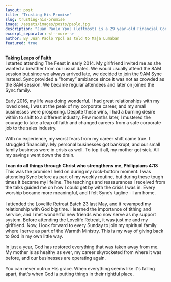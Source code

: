 ```yaml
---
layout: post
title: 'Trusting His Promise'
slug: trusting-his-promise
image: /assets/images/posts/paolo.jpg
description: "Juan Paolo Ypol (leftmost) is a 29 year-old Financial Consultant. He also serves in the warmth ministry and attends SYNC every Sunday."
excerpt_separator: <!--more-->
author: By Juan Paolo Ypol as told to Maja Lumaban
featured: true
---
```

<b>Taking Leaps of Faith</b><br>
I started attending The Feast in early 2014. My girlfriend invited me as she wanted a breather from our usual dates. We would usually attend the 8AM session but since we always arrived late, we decided to join the 9AM Sync instead. Sync provided a “homey” ambiance since it was not as crowded as the 8AM session. We became regular attendees and later on joined the Sync family.<!--more-->
<br><br>
Early 2016, my life was doing wonderful. I had great relationships with my loved ones, I was at the peak of my corporate career, and my small businesses were prospering. Despite these wins, I had a burning desire within to shift to a different industry. Few months later, I mustered the courage to take a leap of faith and changed careers from a safe corporate job to the sales industry.
<br><br>
With no experience, my worst fears from my career shift came true. I struggled financially. My personal businesses got bankrupt, and our small family business were in crisis as well. To top it all, my mother got sick. All my savings went down the drain.
<br><br>
<b>I can do all things through Christ who strengthens me, Philippians 4:13</b><br>
This was the promise I held on during my rock-bottom moment. I was attending Sync before as part of my weekly routine, but during these tough times it became my lifeline. The teachings and reassurances I received from the talks guided me on how I could get by with the crisis I was in. Every worship became more meaningful, and I felt Sync’s tagline - I am home.
<br><br>
I attended the Lovelife Retreat Batch 23 last May, and it revamped my relationship with God big time. I learned the importance of tithing and service, and I met wonderful new friends who now serve as my support system. Before attending the Lovelife Retreat, it was just me and my girlfriend. Now, I look forward to every Sunday to join my spiritual family where I serve as part of the Warmth Ministry. This is my way of giving back to God in my own little way.
<br><br>
In just a year, God has restored everything that was taken away from me. My mother is as healthy as ever, my career skyrocketed from where it was before, and our businesses are operating again.
<br><br>
You can never outrun His grace. When everything seems like it's falling apart, that's when God is putting things in their rightful place.
